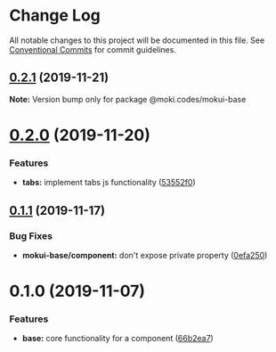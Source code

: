 # Change Log

All notable changes to this project will be documented in this file.
See [Conventional Commits](https://conventionalcommits.org) for commit guidelines.

## [0.2.1](https://github.com/moki/mokui/compare/@moki.codes/mokui-base@0.2.0...@moki.codes/mokui-base@0.2.1) (2019-11-21)

**Note:** Version bump only for package @moki.codes/mokui-base





# [0.2.0](https://github.com/moki/mokui/compare/@moki.codes/mokui-base@0.1.1...@moki.codes/mokui-base@0.2.0) (2019-11-20)


### Features

* **tabs:** implement tabs js functionality ([53552f0](https://github.com/moki/mokui/commit/53552f032dd29dc020bf030e0c8fe70bdfbba8a0))





## [0.1.1](https://github.com/moki/mokui/compare/@moki.codes/mokui-base@0.1.0...@moki.codes/mokui-base@0.1.1) (2019-11-17)


### Bug Fixes

* **mokui-base/component:** don't expose private property ([0efa250](https://github.com/moki/mokui/commit/0efa250355de8013fad45fc57ba052b9ca567845))





# 0.1.0 (2019-11-07)


### Features

* **base:** core functionality for a component ([66b2ea7](https://github.com/moki/mokui/commit/66b2ea7))
